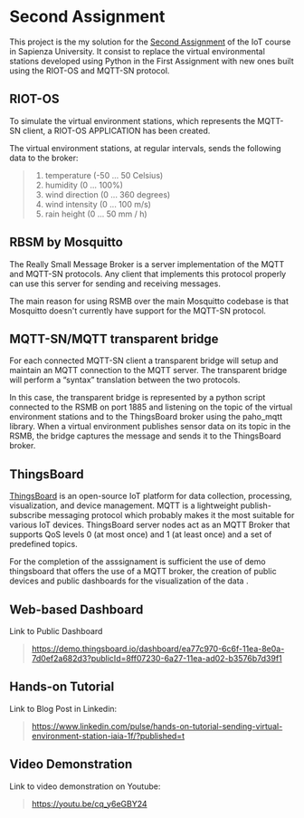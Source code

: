 # Second Assignment
This project is the my solution for the [Second Assignment](http://ichatz.me/Site/InternetOfThings2020-Assignment2) of the IoT course in Sapienza University. It consist to replace the virtual environmental stations developed using Python in the First Assignment with new ones built using the RIOT-OS and MQTT-SN protocol.
## RIOT-OS
To simulate the virtual environment stations, which represents the MQTT-SN client, a RIOT-OS APPLICATION has been created. 


The virtual environment stations, at regular intervals, sends the following data to the broker:
> 1.  temperature (-50 ... 50 Celsius)
>2.  humidity (0 ... 100%)
>3.  wind direction (0 ... 360 degrees)
>4.  wind intensity (0 ... 100 m/s)
>5.  rain height (0 ... 50 mm / h)


## RBSM by Mosquitto
The Really Small Message Broker is a server implementation of the MQTT and MQTT-SN protocols. Any client that implements this protocol properly can use this server for sending and receiving messages.

The main reason for using RSMB over the main Mosquitto codebase is that Mosquitto doesn't currently have support for the MQTT-SN protocol.


## MQTT-SN/MQTT transparent bridge
For each connected MQTT-SN client a transparent bridge will setup and maintain an MQTT connection to the MQTT server. The transparent bridge will perform a “syntax” translation between the two protocols.

In this case, the transparent bridge is represented by a python script connected to the RSMB on port 1885 and listening on the topic of the virtual environment stations and to the ThingsBoard broker using the paho_mqtt library. When a virtual environment publishes sensor data on its topic in the RSMB, the bridge captures the message and sends it to the ThingsBoard broker.


## ThingsBoard
[ThingsBoard](https://thingsboard.io) is an open-source IoT platform for data collection, processing, visualization, and device management. MQTT is a lightweight publish-subscribe messaging protocol which probably makes it the most suitable for various IoT devices. ThingsBoard server nodes act as an MQTT Broker that supports QoS levels 0 (at most once) and 1 (at least once) and a set of predefined topics.

For the completion of the asssignament is sufficient the use of demo thingsboard that offers the use of a MQTT broker, the creation of public devices and public dashboards for the visualization of the data .

##  Web-based Dashboard
Link to Public Dashboard
>https://demo.thingsboard.io/dashboard/ea77c970-6c6f-11ea-8e0a-7d0ef2a682d3?publicId=8ff07230-6a27-11ea-ad02-b3576b7d39f1

## Hands-on Tutorial
Link to Blog Post in Linkedin: 
>https://www.linkedin.com/pulse/hands-on-tutorial-sending-virtual-environment-station-iaia-1f/?published=t

## Video Demonstration
Link to video demonstration on Youtube:
>https://youtu.be/cq_y6eGBY24
